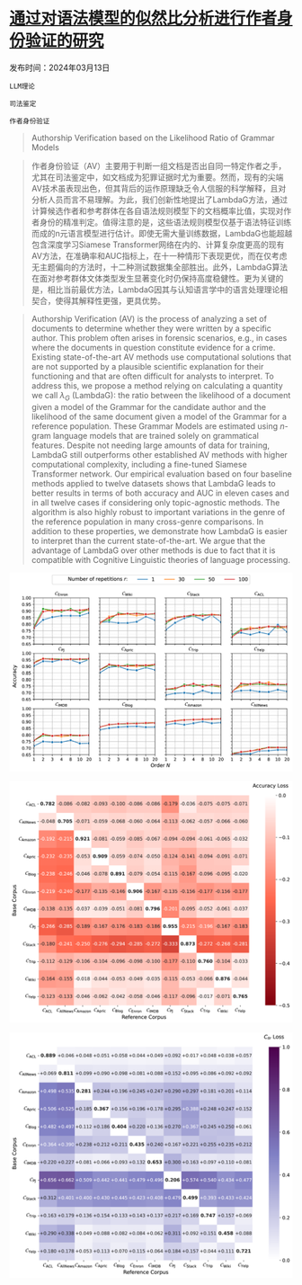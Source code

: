 # [通过对语法模型的似然比分析进行作者身份验证的研究](https://arxiv.org/abs/2403.08462)

发布时间：2024年03月13日

`LLM理论`

`司法鉴定`

`作者身份验证`

> Authorship Verification based on the Likelihood Ratio of Grammar Models

> 作者身份验证（AV）主要用于判断一组文档是否出自同一特定作者之手，尤其在司法鉴定中，如文档成为犯罪证据时尤为重要。然而，现有的尖端AV技术虽表现出色，但其背后的运作原理缺乏令人信服的科学解释，且对分析人员而言不易理解。为此，我们创新性地提出了LambdaG方法，通过计算候选作者和参考群体在各自语法规则模型下的文档概率比值，实现对作者身份的精准判定。值得注意的是，这些语法规则模型仅基于语法特征训练而成的n元语言模型进行估计。即使无需大量训练数据，LambdaG也能超越包含深度学习Siamese Transformer网络在内的、计算复杂度更高的现有AV方法，在准确率和AUC指标上，在十一种情形下表现更优，而在仅考虑无主题偏向的方法时，十二种测试数据集全部胜出。此外，LambdaG算法在面对参考群体文体类型发生显著变化时仍保持高度稳健性。更为关键的是，相比当前最优方法，LambdaG因其与认知语言学中的语言处理理论相契合，使得其解释性更强，更具优势。

> Authorship Verification (AV) is the process of analyzing a set of documents to determine whether they were written by a specific author. This problem often arises in forensic scenarios, e.g., in cases where the documents in question constitute evidence for a crime. Existing state-of-the-art AV methods use computational solutions that are not supported by a plausible scientific explanation for their functioning and that are often difficult for analysts to interpret. To address this, we propose a method relying on calculating a quantity we call $λ_G$ (LambdaG): the ratio between the likelihood of a document given a model of the Grammar for the candidate author and the likelihood of the same document given a model of the Grammar for a reference population. These Grammar Models are estimated using $n$-gram language models that are trained solely on grammatical features. Despite not needing large amounts of data for training, LambdaG still outperforms other established AV methods with higher computational complexity, including a fine-tuned Siamese Transformer network. Our empirical evaluation based on four baseline methods applied to twelve datasets shows that LambdaG leads to better results in terms of both accuracy and AUC in eleven cases and in all twelve cases if considering only topic-agnostic methods. The algorithm is also highly robust to important variations in the genre of the reference population in many cross-genre comparisons. In addition to these properties, we demonstrate how LambdaG is easier to interpret than the current state-of-the-art. We argue that the advantage of LambdaG over other methods is due to fact that it is compatible with Cognitive Linguistic theories of language processing.

![通过对语法模型的似然比分析进行作者身份验证的研究](../../../paper_images/2403.08462/x1.png)

![通过对语法模型的似然比分析进行作者身份验证的研究](../../../paper_images/2403.08462/x2.png)

![通过对语法模型的似然比分析进行作者身份验证的研究](../../../paper_images/2403.08462/x3.png)
